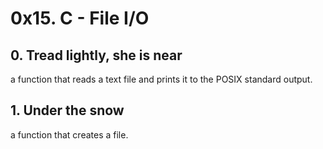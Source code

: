 # 0x15. C - File I/O
## 0. Tread lightly, she is near
a function that reads a text file and prints it to the POSIX standard output.
## 1. Under the snow
a function that creates a file.
